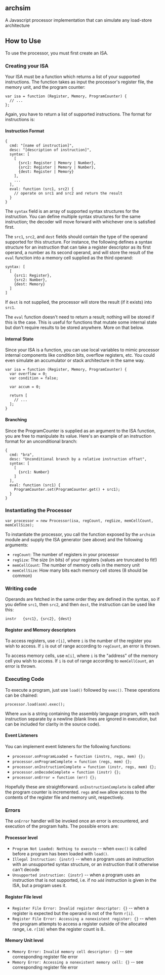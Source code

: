 ## archsim
A Javascript processor implementation that can simulate any load-store architecture

## How to Use
To use the processor, you must first create an ISA.

### Creating your ISA
Your ISA must be a function which returns a list of your supported instructions. The function takes as input the processor's register file, the memory unit, and the program counter:

```
var isa = function (Register, Memory, ProgramCounter) {
  // ...
};
```

Again, you have to return a list of supported instructions. The format for instructions is:

#### Instruction Format
```
{
  cmd: "[name of instruction]",
  desc: "[description of instruction]",
  syntax: [
    [
      {src1: Register | Memory | Number},
      {src2: Register | Memory | Number},
      {dest: Register | Memory}
    ],
    ...
  ],
  eval: function (src1, src2) {
    // operate on src1 and src2 and return the result
  }
}
```

The `syntax` field is an array of supported syntax structures for the instruction. You can define multiple syntax structures for the same instruction; the decoder will move forward with whichever one is satisfied first.

The `src1`, `src2`, and `dest` fields should contain the type of the operand supported for this structure. For instance, the following defines a syntax structure for an instruction that can take a register descriptor as its first operand, a number as its second operand, and will store the result of the `eval` function into a memory cell supplied as the third operand:

```
syntax: [
  [
    {src1: Register},
    {src2: Number},
    {dest: Memory}
  ]
]
```

If `dest` is not supplied, the processor will store the result (if it exists) into `src1`.

The `eval` function doesn't need to return a result; nothing will be stored if this is the case. This is useful for functions that mutate some internal state but don't require results to be stored anywhere. More on that below.

#### Internal State
Since your ISA is a function, you can use local variables to mimic processor internal components like condition bits, overflow registers, etc. You could even simulate an accumulator or stack architecture in the same way.

```
var isa = function (Register, Memory, ProgramCounter) {
  var overflow = 0;
  var condition = false;

  var accum = 0;

  return [
    // ...
  ];
}
```

#### Branching
Since the ProgramCounter is supplied as an argument to the ISA function, you are free to manipulate its value. Here's an example of an instruction format for an unconditional branch:

```
{
  cmd: "bra",
  desc: "Unconditional branch by a relative instruction offset",
  syntax: [
    [
      {src1: Number}
    ]
  ],
  eval: function (src1) {
    ProgramCounter.set(ProgramCounter.get() + src1);
  }
}
```

### Instantiating the Processor
```
var processor = new Processor(isa, regCount, regSize, memCellCount, memCellSize);
```

To instantiate the processor, you call the function exposed by the `archsim` module and supply the ISA generator (see above) and the following arguments:

- `regCount`: The number of registers in your processor
- `regSize`: The size (in bits) of your registers (values are truncated to fit!)
- `memCellCount`: The number of memory cells in the memory unit
- `memCellSize`: How many bits each memory cell stores (8 should be common)

### Writing code
Operands are fetched in the same order they are defined in the syntax, so if you define `src1`, then `src2`, and then `dest`, the instruction can be used like this:

```
instr   {src1}, {src2}, {dest}
```

#### Register and Memory descriptors
To access registers, use `r[i]`, where `i` is the number of the register you wish to access. If `i` is out of range according to `regCount`, an error is thrown.

To access memory cells, use `m[i]`, where `i` is the "address" of the memory cell you wish to access. If `i` is out of range according to `memCellCount`, an error is thrown.

### Executing Code
To execute a program, just use `load()` followed by `exec()`. These operations can be chained:

```
processor.load(asm).exec();
```

Where `asm` is a string containing the assembly language program, with each instruction separate by a newline (blank lines are ignored in execution, but can be included for clarity in the source code).

#### Event Listeners
You can implement event listeners for the following functions:

- `processor.onProgramLoaded = function (instrs, regs, mem) {};`
- `processor.onProgramComplete = function (regs, mem) {};`
- `processor.onInstructionComplete = function (instr, regs, mem) {};`
- `processor.onDecodeComplete = function (instr) {};`
- `processor.onError = function (err) {};`
 
Hopefully these are straightforward. `onInstructionComplete` is called after the program counter is incremented. `regs` and `mem` allow access to the contents of the register file and memory unit, respectively.
 
### Errors
The `onError` handler will be invoked once an error is encountered, and execution of the program halts. The possible errors are:

#### Processor level
- `Program Not Loaded: Nothing to execute` -- when `exec()` is called before a program has been loaded with `load()`.
- `Illegal Instruction: {instr}` -- when a program uses an instruction with an unsupported syntax structure, or an instruction that it otherwise can't decode
- `Unsupported instruction: {instr}` -- when a program uses an instruction that is not supported, i.e. if no `add` instruction is given in the ISA, but a program uses it.

#### Register File level
- `Register File Error: Invalid register descriptor: {}` -- when a register is expected but the operand is not of the form `r[i]`.
- `Register File Error: Accessing a nonexistent register: {}` -- when the program attempts to access a register outside of the allocated range, i.e. `r[10]` when the register count is 8..

#### Memory Unit level
- `Memory Error: Invalid memory cell descriptor: {}` -- see corresponding register file error
- `Memory Error: Accessing a nonexistent memory cell: {}` -- see corresponding register file error
